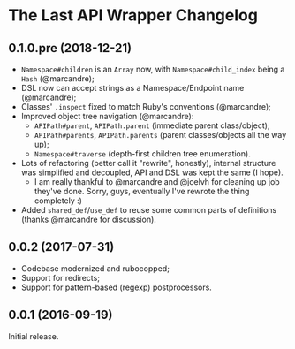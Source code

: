 # The Last API Wrapper Changelog

## 0.1.0.pre (2018-12-21)

* `Namespace#children` is an `Array` now, with `Namespace#child_index` being a `Hash` (@marcandre);
* DSL now can accept strings as a Namespace/Endpoint name (@marcandre);
* Classes' `.inspect` fixed to match Ruby's conventions (@marcandre);
* Improved object tree navigation (@marcandre):
  * `APIPath#parent`, `APIPath.parent` (immediate parent class/object);
  * `APIPath#parents`, `APIPath.parents` (parent classes/objects all the way up);
  * `Namespace#traverse` (depth-first children tree enumeration).
* Lots of refactoring (better call it "rewrite", honestly), internal structure was simplified and
  decoupled, API and DSL was kept the same (I hope).
  * I am really thankful to @marcandre and @joelvh for cleaning up job they've done. Sorry, guys,
    eventually I've rewrote the thing completely :)
* Added `shared_def`/`use_def` to reuse some common parts of definitions (thanks @marcandre for
  discussion).

## 0.0.2 (2017-07-31)

* Codebase modernized and rubocopped;
* Support for redirects;
* Support for pattern-based (regexp) postprocessors.

## 0.0.1 (2016-09-19)

Initial release.
